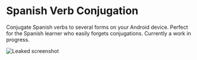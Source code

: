 Spanish Verb Conjugation
========================

Conjugate Spanish verbs to several forms on your Android device. Perfect for the Spanish learner who easily forgets conjugations. Currently a work in progress.

![Leaked screenshot](http://i.imgur.com/FJbscOr.jpg)
